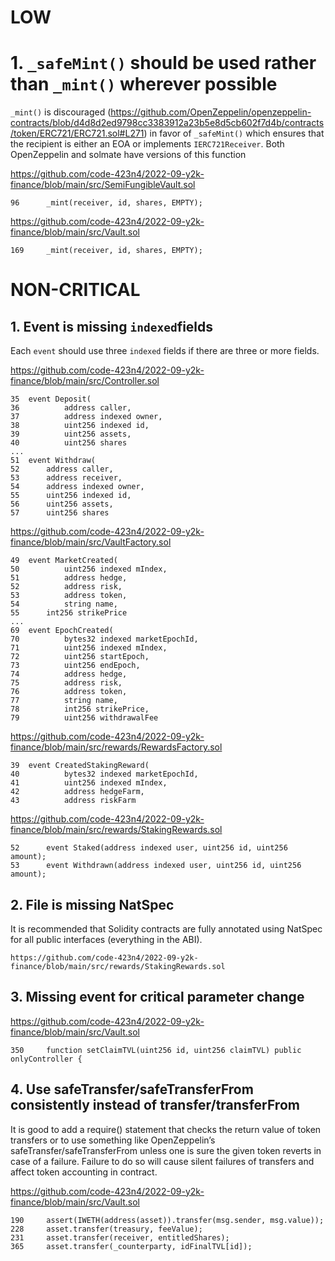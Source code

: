 # LOW

# 1. `_safeMint()` should be used rather than `_mint()` wherever possible


`_mint()` is discouraged (https://github.com/OpenZeppelin/openzeppelin-contracts/blob/d4d8d2ed9798cc3383912a23b5e8d5cb602f7d4b/contracts/token/ERC721/ERC721.sol#L271) in favor of `_safeMint()` which ensures that the recipient is either an EOA or implements `IERC721Receiver`. Both OpenZeppelin and solmate have versions of this function

https://github.com/code-423n4/2022-09-y2k-finance/blob/main/src/SemiFungibleVault.sol
```
96		_mint(receiver, id, shares, EMPTY);
```
https://github.com/code-423n4/2022-09-y2k-finance/blob/main/src/Vault.sol
```
169		_mint(receiver, id, shares, EMPTY);
```

# NON-CRITICAL

## 1. Event is missing `indexed`fields

Each `event` should use three `indexed` fields if there are three or more fields.

https://github.com/code-423n4/2022-09-y2k-finance/blob/main/src/Controller.sol
```
35	event Deposit(
36          address caller,
37          address indexed owner,
38          uint256 indexed id,
39          uint256 assets,
40          uint256 shares
...
51	event Withdraw(
52	    address caller,
53	    address receiver,
54	    address indexed owner,
55	    uint256 indexed id,
56	    uint256 assets,
57	    uint256 shares
```
https://github.com/code-423n4/2022-09-y2k-finance/blob/main/src/VaultFactory.sol
```
49	event MarketCreated(
50          uint256 indexed mIndex,
51          address hedge,
52          address risk,
53          address token,
54          string name,
55	    int256 strikePrice
...
69	event EpochCreated(
70          bytes32 indexed marketEpochId,
71          uint256 indexed mIndex,
72          uint256 startEpoch,
73          uint256 endEpoch,
74          address hedge,
75          address risk,
76          address token,
77          string name,
78          int256 strikePrice,
79          uint256 withdrawalFee
```
https://github.com/code-423n4/2022-09-y2k-finance/blob/main/src/rewards/RewardsFactory.sol
```
39	event CreatedStakingReward(
40          bytes32 indexed marketEpochId,
41          uint256 indexed mIndex,
42          address hedgeFarm,
43          address riskFarm
```
https://github.com/code-423n4/2022-09-y2k-finance/blob/main/src/rewards/StakingRewards.sol
```
52		event Staked(address indexed user, uint256 id, uint256 amount);
53		event Withdrawn(address indexed user, uint256 id, uint256 amount);
```

## 2. File is missing NatSpec


It is recommended that Solidity contracts are fully annotated using NatSpec for all public interfaces (everything in the ABI).

```
https://github.com/code-423n4/2022-09-y2k-finance/blob/main/src/rewards/StakingRewards.sol
```

## 3. Missing event for critical parameter change

https://github.com/code-423n4/2022-09-y2k-finance/blob/main/src/Vault.sol
```
350		function setClaimTVL(uint256 id, uint256 claimTVL) public onlyController {
```

## 4. Use safeTransfer/safeTransferFrom consistently instead of transfer/transferFrom


It is good to add a require() statement that checks the return value of token transfers or to use something like OpenZeppelin’s safeTransfer/safeTransferFrom unless one is sure the given token reverts in case of a failure. Failure to do so will cause silent failures of transfers and affect token accounting in contract.

https://github.com/code-423n4/2022-09-y2k-finance/blob/main/src/Vault.sol
```
190		assert(IWETH(address(asset)).transfer(msg.sender, msg.value));
228		asset.transfer(treasury, feeValue);
231		asset.transfer(receiver, entitledShares);
365		asset.transfer(_counterparty, idFinalTVL[id]);
```